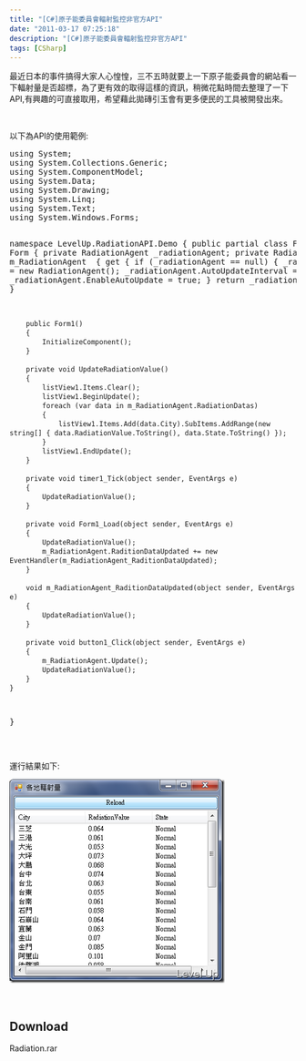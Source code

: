 ```yaml
---
title: "[C#]原子能委員會輻射監控非官方API"
date: "2011-03-17 07:25:18"
description: "[C#]原子能委員會輻射監控非官方API"
tags: [CSharp]
---
```


<p>
	最近日本的事件搞得大家人心惶惶，三不五時就要上一下原子能委員會的網站看一下輻射量是否超標，為了更有效的取得這樣的資訊，稍微花點時間去整理了一下API,有興趣的可直接取用，希望藉此拋磚引玉會有更多便民的工具被開發出來。</p>
<p>
	 </p>
<p>
	以下為API的使用範例:</p>
<pre>
using System;
using System.Collections.Generic;
using System.ComponentModel;
using System.Data;
using System.Drawing;
using System.Linq;
using System.Text;
using System.Windows.Forms;
 
namespace LevelUp.RadiationAPI.Demo
{
	public partial class Form1 : Form
	{
		private RadiationAgent _radiationAgent;
		private RadiationAgent m_RadiationAgent  {
			get
			{
				if (_radiationAgent == null)
				{
					_radiationAgent = new RadiationAgent();
					_radiationAgent.AutoUpdateInterval = 5000;
					_radiationAgent.EnableAutoUpdate = true;
				}
				return _radiationAgent;
			}
		}
 
		public Form1()
		{
			InitializeComponent();
		}
 
		private void UpdateRadiationValue()
		{
			listView1.Items.Clear();
			listView1.BeginUpdate();
			foreach (var data in m_RadiationAgent.RadiationDatas)
			{
				listView1.Items.Add(data.City).SubItems.AddRange(new string[] { data.RadiationValue.ToString(), data.State.ToString() });
			}
			listView1.EndUpdate();
		}
 
		private void timer1_Tick(object sender, EventArgs e)
		{
			UpdateRadiationValue();
		}
 
		private void Form1_Load(object sender, EventArgs e)
		{
			UpdateRadiationValue();
			m_RadiationAgent.RaditionDataUpdated += new EventHandler(m_RadiationAgent_RaditionDataUpdated);
		}
 
		void m_RadiationAgent_RaditionDataUpdated(object sender, EventArgs e)
		{
			UpdateRadiationValue();
		}
 
		private void button1_Click(object sender, EventArgs e)
		{
			m_RadiationAgent.Update();
			UpdateRadiationValue();
		}
	}
}</pre>
<p>
	 </p>
<p>
	運行結果如下:</p>
<p>
	<img alt="image" border="0" height="358" src="\images\posts\21890\image_thumb.png" width="378" /></p>
<p>
	 </p>
<h2>
	Download</h2>
<p>
	Radiation.rar</p>
